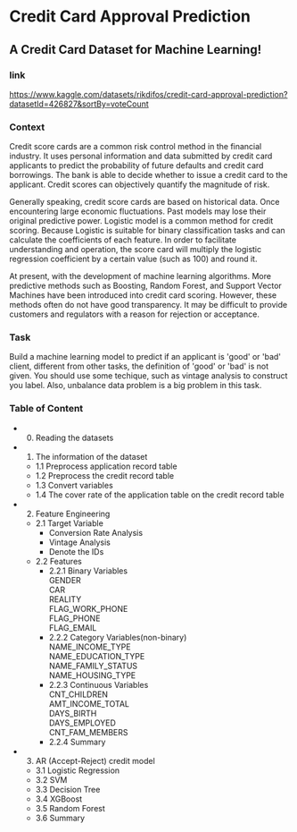 # Credit Card Approval Prediction  
## A Credit Card Dataset for Machine Learning!  
### link
https://www.kaggle.com/datasets/rikdifos/credit-card-approval-prediction?datasetId=426827&sortBy=voteCount
### Context  
Credit score cards are a common risk control method in the financial industry. It uses personal information and data submitted by credit card applicants to predict the probability of future defaults and credit card borrowings. The bank is able to decide whether to issue a credit card to the applicant. Credit scores can objectively quantify the magnitude of risk.  
 
Generally speaking, credit score cards are based on historical data. Once encountering large economic fluctuations. Past models may lose their original predictive power. Logistic model is a common method for credit scoring. Because Logistic is suitable for binary classification tasks and can calculate the coefficients of each feature. In order to facilitate understanding and operation, the score card will multiply the logistic regression coefficient by a certain value (such as 100) and round it.  
 
At present, with the development of machine learning algorithms. More predictive methods such as Boosting, Random Forest, and Support Vector Machines have been introduced into credit card scoring. However, these methods often do not have good transparency. It may be difficult to provide customers and regulators with a reason for rejection or acceptance.

### Task
Build a machine learning model to predict if an applicant is 'good' or 'bad' client, different from other tasks, the definition of 'good' or 'bad' is not given. You should use some techique, such as vintage analysis to construct you label. Also, unbalance data problem is a big problem in this task.

### Table of Content
* 0. Reading the datasets
* 1. The information of the dataset
  * 1.1 Preprocess application record table
  * 1.2 Preprocess the credit record table
  * 1.3 Convert variables
  * 1.4 The cover rate of the application table on the credit record table
* 2. Feature Engineering
  * 2.1 Target Variable
    - Conversion Rate Analysis
    - Vintage Analysis
    - Denote the IDs
  * 2.2 Features
    - 2.2.1 Binary Variables  
      GENDER  
      CAR  
      REALITY  
      FLAG_WORK_PHONE  
      FLAG_PHONE  
      FLAG_EMAIL  
    - 2.2.2 Category Variables(non-binary)  
      NAME_INCOME_TYPE  
      NAME_EDUCATION_TYPE  
      NAME_FAMILY_STATUS  
      NAME_HOUSING_TYPE  
    - 2.2.3 Continuous Variables  
      CNT_CHILDREN  
      AMT_INCOME_TOTAL  
      DAYS_BIRTH  
      DAYS_EMPLOYED  
      CNT_FAM_MEMBERS  
    - 2.2.4 Summary
* 3. AR (Accept-Reject) credit model
  * 3.1 Logistic Regression
  * 3.2 SVM
  * 3.3 Decision Tree
  * 3.4 XGBoost
  * 3.5 Random Forest
  * 3.6 Summary
